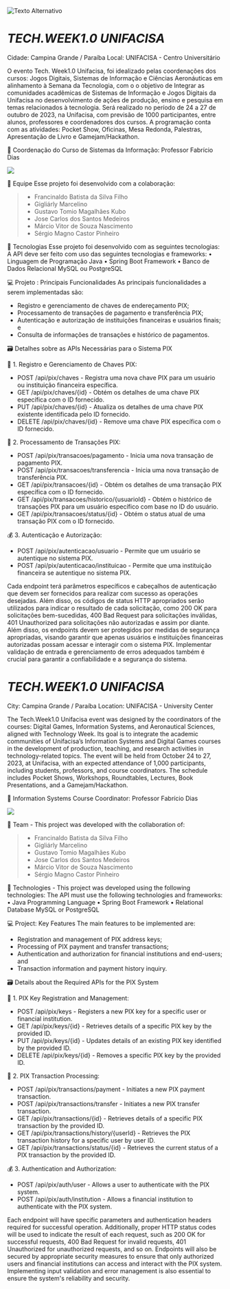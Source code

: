 <img src="https://images.even3.com.br/m7WTPFGA7q2Zl536dowm5sGPqIg=/1100x440/smart/even3.blob.core.windows.net/banner/WhatsAppImage2023-10-18at11.41.18.775d16c04c00409c9296.jpeg" alt="Texto Alternativo">

# _TECH.WEEK1.0 UNIFACISA_
Cidade: Campina Grande / Paraíba
Local: UNIFACISA - Centro Universitário


O evento Tech. Week1.0 Unifacisa, foi idealizado pelas coordenações dos cursos: Jogos Digitais, Sistemas de Informação e Ciências Aeronáuticas em alinhamento à Semana da Tecnologia, com o o objetivo de Integrar as comunidades acadêmicas de Sistemas de Informação e Jogos Digitais da Unifacisa no desenvolvimento de ações de produção, ensino e pesquisa em temas relacionados à tecnologia. Será realizado no período de 24 a 27 de outubro de 2023, na Unifacisa, com previsão de 1000 participantes, entre alunos, professores e coordenadores dos cursos. A programação conta com as atividades: Pocket Show, Oficinas, Mesa Redonda, Palestras, Apresentação de Livro e Gamejam/Hackathon.


🤵 Coordenação do Curso de Sistemas da Informação:
Professor Fabrício Dias

<img src="https://images.even3.com.br/yWEik4_yJlWJWYylKBI9n5f0XEQ=/150x150/smart/even3.blob.core.windows.net/geral/Fabrcio_Dias.JPG.cdf9998dc5274c73879a.jpg">


👷 Equipe Esse projeto foi desenvolvido com a colaboração:
>- Francinaldo Batista da Silva Filho 
>- Gigliárly Marcelino 
>- Gustavo Tomio Magalhães Kubo 
>- Jose Carlos dos Santos Medeiros
>- Márcio Vitor de Souza Nascimento 
>- Sérgio Magno Castor Pinheiro 

🚀 Tecnologias Esse projeto foi desenvolvido com as seguintes tecnologias:
A API deve ser feito com uso das seguintes tecnologias e frameworks:
• Linguagem de Programação Java
• Spring Boot Framework
• Banco de Dados Relacional MySQL ou PostgreSQL


💻 Projeto : Principais Funcionalidades
As principais funcionalidades a serem implementadas são:
- Registro e gerenciamento de chaves de endereçamento PIX;
- Processamento de transações de pagamento e transferência PIX;
- Autenticação e autorização de instituições financeiras e usuários finais; e
- Consulta de informações de transações e histórico de pagamentos.

🗃️ Detalhes sobre as APIs Necessárias para o Sistema PIX


📑 1. Registro e Gerenciamento de Chaves PIX:
- POST /api/pix/chaves - Registra uma nova chave PIX para um usuário ou instituição financeira
específica.
- GET /api/pix/chaves/{id} - Obtém os detalhes de uma chave PIX específica com o ID fornecido.
- PUT /api/pix/chaves/{id} - Atualiza os detalhes de uma chave PIX existente identificada pelo ID
fornecido.
- DELETE /api/pix/chaves/{id} - Remove uma chave PIX específica com o ID fornecido.

📱 2. Processamento de Transações PIX:
- POST /api/pix/transacoes/pagamento - Inicia uma nova transação de pagamento PIX.
- POST /api/pix/transacoes/transferencia - Inicia uma nova transação de transferência PIX.
- GET /api/pix/transacoes/{id} - Obtém os detalhes de uma transação PIX específica com o ID fornecido.
- GET /api/pix/transacoes/historico/{usuarioId} - Obtém o histórico de transações PIX para um
usuário específico com base no ID do usuário.
- GET /api/pix/transacoes/status/{id} - Obtém o status atual de uma transação PIX com o ID
fornecido.

💰 3. Autenticação e Autorização:
- POST /api/pix/autenticacao/usuario - Permite que um usuário se autentique no sistema PIX.
- POST /api/pix/autenticacao/instituicao - Permite que uma instituição financeira se autentique
no sistema PIX.


Cada endpoint terá parâmetros específicos e cabeçalhos de autenticação que devem ser fornecidos para
realizar com sucesso as operações desejadas. Além disso, os códigos de status HTTP apropriados serão
utilizados para indicar o resultado de cada solicitação, como 200 OK para solicitações bem-sucedidas, 400
Bad Request para solicitações inválidas, 401 Unauthorized para solicitações não autorizadas e assim por
diante.
Além disso, os endpoints devem ser protegidos por medidas de segurança apropriadas, visando garantir
que apenas usuários e instituições financeiras autorizadas possam acessar e interagir com o sistema PIX.
Implementar validação de entrada e gerenciamento de erros adequados também é crucial para garantir
a confiabilidade e a segurança do sistema.



# _TECH.WEEK1.0 UNIFACISA_
City: Campina Grande / Paraíba
Location: UNIFACISA - University Center

The Tech.Week1.0 Unifacisa event was designed by the coordinators of the courses: Digital Games, Information Systems, and Aeronautical Sciences, aligned with Technology Week. Its goal is to integrate the academic communities of Unifacisa’s Information Systems and Digital Games courses in the development of production, teaching, and research activities in technology-related topics. The event will be held from October 24 to 27, 2023, at Unifacisa, with an expected attendance of 1,000 participants, including students, professors, and course coordinators. The schedule includes Pocket Shows, Workshops, Roundtables, Lectures, Book Presentations, and a Gamejam/Hackathon.

🤵 Information Systems Course Coordinator:
Professor Fabrício Dias

<img src="https://images.even3.com.br/yWEik4_yJlWJWYylKBI9n5f0XEQ=/150x150/smart/even3.blob.core.windows.net/geral/Fabrcio_Dias.JPG.cdf9998dc5274c73879a.jpg">

👷 Team - This project was developed with the collaboration of:
>- Francinaldo Batista da Silva Filho 
>- Gigliárly Marcelino 
>- Gustavo Tomio Magalhães Kubo 
>- Jose Carlos dos Santos Medeiros
>- Márcio Vitor de Souza Nascimento 
>- Sérgio Magno Castor Pinheiro 

🚀 Technologies - This project was developed using the following technologies:
The API must use the following technologies and frameworks:
• Java Programming Language
• Spring Boot Framework
• Relational Database MySQL or PostgreSQL

💻 Project: Key Features
The main features to be implemented are:
- Registration and management of PIX address keys;
- Processing of PIX payment and transfer transactions;
- Authentication and authorization for financial institutions and end-users; and
- Transaction information and payment history inquiry.

🗃️ Details about the Required APIs for the PIX System

📑 1. PIX Key Registration and Management:
- POST /api/pix/keys - Registers a new PIX key for a specific user or financial institution.
- GET /api/pix/keys/{id} - Retrieves details of a specific PIX key by the provided ID.
- PUT /api/pix/keys/{id} - Updates details of an existing PIX key identified by the provided ID.
- DELETE /api/pix/keys/{id} - Removes a specific PIX key by the provided ID.

📱 2. PIX Transaction Processing:
- POST /api/pix/transactions/payment - Initiates a new PIX payment transaction.
- POST /api/pix/transactions/transfer - Initiates a new PIX transfer transaction.
- GET /api/pix/transactions/{id} - Retrieves details of a specific PIX transaction by the provided ID.
- GET /api/pix/transactions/history/{userId} - Retrieves the PIX transaction history for a specific user by user ID.
- GET /api/pix/transactions/status/{id} - Retrieves the current status of a PIX transaction by the provided ID.

💰 3. Authentication and Authorization:
- POST /api/pix/auth/user - Allows a user to authenticate with the PIX system.
- POST /api/pix/auth/institution - Allows a financial institution to authenticate with the PIX system.

Each endpoint will have specific parameters and authentication headers required for successful operation. Additionally, proper HTTP status codes will be used to indicate the result of each request, such as 200 OK for successful requests, 400 Bad Request for invalid requests, 401 Unauthorized for unauthorized requests, and so on.
Endpoints will also be secured by appropriate security measures to ensure that only authorized users and financial institutions can access and interact with the PIX system. Implementing input validation and error management is also essential to ensure the system's reliability and security.

